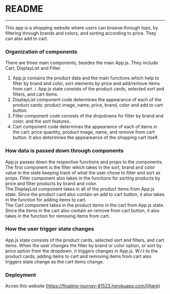 # README

- - - -

This app is a shopping website where users can browse through tops, by filtering through brands and colors, and sorting according to price. They can also add to cart.

### Organization of components
There are three main components, besides the main App.js. They include Cart, DisplayList and Filter. 
<br />
1. App.js contains the product data and the main functions which help to filter by brand and color, sort elements by price and add/remove items from cart.
  i. App.js state consists of the product cards, selected sort and filters, and cart items.
2. DisplayList component code determines the appearance of each of the product cards: product image, name, price, brand, color and add to cart button.
3. Filter component code consists of the dropdowns for filter by brand and color, and the sort features.
4. Cart component code determines the appearance of each of items in the cart: price quantity, product image, name, and remove from cart button. It also determines the appeareance of the shopping cart itself.

### How data is passed down through components
App.js passes down the respective functions and props to the components. <br />
The first component is the filter which takes in the sort, brand and color value in the state keeping track of what the user chose to filter and sort as props. Filter component also takes in the functions for sorting products by price and filter products by brand and color. <br />
The DisplayList component takes in all of the product items from App.js state. Since the product card also contain an add to cart button, it also takes in the function for adding items to cart. <br />
The Cart component takes in the product items in the cart from App.js state. Since the items in the cart also contain an remove from cart button, it also takes in the function for removing items from cart.

### How the user trigger state changes
App.js state consists of the product cards, selected sort and filters, and cart items. When the user changes the filter by brand or color option, or sort by price option from the dropdown, it triggers changes in App.js. W.r.t to the product cards, adding items to cart and removing items from cart also triggers state change as the cart items change.

### Deployment
Acces this website [https://floating-journey-81523.herokuapp.com/](here)
